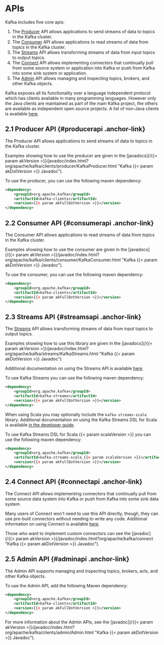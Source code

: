 # APIs

Kafka includes five core apis:

1.  The [Producer](#producerapi) API allows applications to send streams
    of data to topics in the Kafka cluster.
2.  The [Consumer](#consumerapi) API allows applications to read streams
    of data from topics in the Kafka cluster.
3.  The [Streams](#streamsapi) API allows transforming streams of data
    from input topics to output topics.
4.  The [Connect](#connectapi) API allows implementing connectors that
    continually pull from some source system or application into Kafka
    or push from Kafka into some sink system or application.
5.  The [Admin](#adminapi) API allows managing and inspecting topics,
    brokers, and other Kafka objects.

Kafka exposes all its functionality over a language independent protocol
which has clients available in many programming languages. However only
the Java clients are maintained as part of the main Kafka project, the
others are available as independent open source projects. A list of
non-Java clients is available
[here](https://cwiki.apache.org/confluence/display/KAFKA/Clients).

## 2.1 Producer API {#producerapi .anchor-link}

The Producer API allows applications to send streams of data to topics
in the Kafka cluster.

Examples showing how to use the producer are given in the
[javadocs](/{{< param akVersion >}}/javadoc/index.html?org/apache/kafka/clients/producer/KafkaProducer.html "Kafka {{< param akDotVersion >}} Javadoc").

To use the producer, you can use the following maven dependency:

```xml
<dependency>
    <groupId>org.apache.kafka</groupId>
    <artifactId>kafka-clients</artifactId>
    <version>{{< param akFullDotVersion >}}</version>
</dependency>
```

## 2.2 Consumer API {#consumerapi .anchor-link}

The Consumer API allows applications to read streams of data from topics
in the Kafka cluster.

Examples showing how to use the consumer are given in the
[javadocs](/{{< param akVersion >}}/javadoc/index.html?org/apache/kafka/clients/consumer/KafkaConsumer.html "Kafka {{< param akDotVersion >}} Javadoc").

To use the consumer, you can use the following maven dependency:

```xml
<dependency>
    <groupId>org.apache.kafka</groupId>
    <artifactId>kafka-clients</artifactId>
    <version>{{< param akFullDotVersion >}}</version>
</dependency>
```

## 2.3 Streams API {#streamsapi .anchor-link}

The [Streams](#streamsapi) API allows transforming streams of data from
input topics to output topics.

Examples showing how to use this library are given in the
[javadocs](/{{< param akVersion >}}/javadoc/index.html?org/apache/kafka/streams/KafkaStreams.html "Kafka {{< param akDotVersion >}} Javadoc")

Additional documentation on using the Streams API is available [here](../streams).

To use Kafka Streams you can use the following maven dependency:

```xml
<dependency>
    <groupId>org.apache.kafka</groupId>
    <artifactId>kafka-streams</artifactId>
    <version>{{< param akFullDotVersion >}}</version>
</dependency>
```

When using Scala you may optionally include the `kafka-streams-scala`
library. Additional documentation on using the Kafka Streams DSL for
Scala is available [in the developer guide](../streams/developer-guide/dsl-api#scala-dsl).

To use Kafka Streams DSL for Scala {{< param scalaVersion >}} you can
use the following maven dependency:

```xml
<dependency>
    <groupId>org.apache.kafka</groupId>
    <artifactId>kafka-streams-scala_{{< param scalaVersion >}}</artifactId>
    <version>{{< param akFullDotVersion >}}</version>
</dependency>
```

## 2.4 Connect API {#connectapi .anchor-link}

The Connect API allows implementing connectors that continually pull
from some source data system into Kafka or push from Kafka into some
sink data system.

Many users of Connect won\'t need to use this API directly, though, they
can use pre-built connectors without needing to write any code.
Additional information on using Connect is available [here](../connect).

Those who want to implement custom connectors can see the
[javadoc](/{{< param akVersion >}}/javadoc/index.html?org/apache/kafka/connect "Kafka {{< param akDotVersion >}} Javadoc").

## 2.5 Admin API {#adminapi .anchor-link}

The Admin API supports managing and inspecting topics, brokers, acls,
and other Kafka objects.

To use the Admin API, add the following Maven dependency:

```xml
<dependency>
    <groupId>org.apache.kafka</groupId>
    <artifactId>kafka-clients</artifactId>
    <version>{{< param akFullDotVersion >}}</version>
</dependency>
```

For more information about the Admin APIs, see the
[javadoc](/{{< param akVersion >}}/javadoc/index.html?org/apache/kafka/clients/admin/Admin.html "Kafka {{< param akDotVersion >}} Javadoc").
